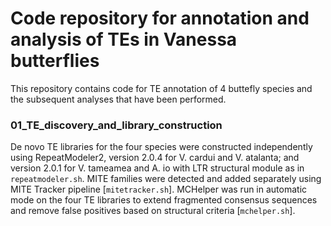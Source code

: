 # Code repository for annotation and analysis of TEs in Vanessa butterflies

This repository contains code for TE annotation of 4 buttefly species and the subsequent analyses that have been performed.

### 01_TE_discovery_and_library_construction

De novo TE libraries for the four species were constructed independently using RepeatModeler2, version 2.0.4 for V. cardui and V. atalanta; and version 2.0.1 for V. tameamea and A. io with LTR structural module as in `repeatmodeler.sh`. MITE families were detected and added separately using MITE Tracker pipeline [`mitetracker.sh`]. MCHelper was run in automatic mode on the four TE libraries to extend fragmented consensus sequences and remove false positives based on structural criteria [`mchelper.sh`].


